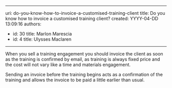 

---
uri: do-you-know-how-to-invoice-a-customised-training-client
title: Do you know how to invoice a customised training client?
created: YYYY-04-DD 13:09:16
authors:
  - id: 30
    title: Marlon Marescia
  - id: 4
    title: Ulysses Maclaren
---




<span class='intro'> <p>When you sell a training engagement you should invoice the client as soon as the training is confirmed by email, as training is always fixed price and the cost will not vary like a time and materials engagement.<br></p> </span>

<p>​​Sending an invoice before the training begins acts as a confirmation of the training and allows the invoice to be paid a little earlier than usual.<br><br></p>


